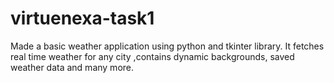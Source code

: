 # virtuenexa-task1
Made a basic weather application using python and tkinter library. It fetches real time weather for any city ,contains dynamic backgrounds, saved weather data and many more. 
